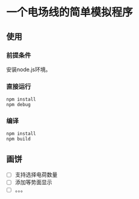 # 一个电场线的简单模拟程序

## 使用
### 前提条件
安装node.js环境。

### 直接运行
```
npm install
npm debug
```

### 编译
```
npm install
npm build
```

## 画饼
- [ ] 支持选择电荷数量
- [ ] 添加等势面显示
- [ ] 。。。